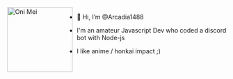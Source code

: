 <img width="150" height="150" align="left" style="float: left; margin: 0 10px 0 0;" alt="Oni Mei" src="https://cdn.discordapp.com/avatars/572386055928414208/e0b1a6e2af411acde9d9bb1477f2c6f1.png?size=1024">  

- 👋 Hi, I’m @Arcadia1488

- I'm an amateur Javascript Dev who coded a discord bot with Node-js

- I like anime / honkai impact ;)

<!---
Arcadia1488/Arcadia1488 is a ✨ special ✨ repository because its `README.md` (this file) appears on your GitHub profile.
You can click the Preview link to take a look at your changes.
--->

